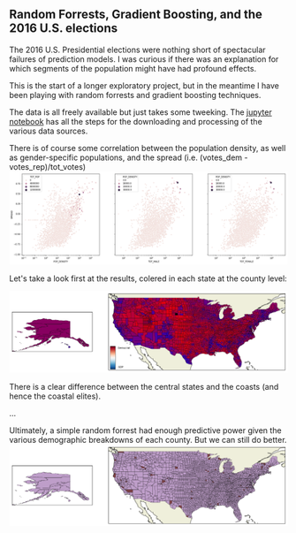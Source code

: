 ## Random Forrests, Gradient Boosting, and the 2016 U.S. elections

The 2016 U.S. Presidential elections were nothing short of spectacular failures of prediction models. I was curious if there was an explanation for which segments of the population might have had profound effects. 

This is the start of a longer exploratory project, but in the meantime I have been playing with random forrests and gradient boosting techniques.

The data is all freely available but just takes some tweeking.
The [jupyter notebook](https://github.com/arjology/data_science/blob/master/US%20voting%20and%20census.ipynb) has all the steps for the downloading and processing of the various data sources. 

There is of course some correlation between the population density, as well as gender-specific populations, and the spread (i.e. (votes_dem - votes_rep)/tot_votes)
![Pops vs Spread](https://github.com/arjology/data_science/blob/master/figures/US_voting_spread_vols_vs_pop_density.png)

Let's take a look first at the results, colered in each state at the county level:

![Percent Democrat and Republican](https://github.com/arjology/data_science/blob/master/figures/US_voting_pct_gop_dem.png) 

There is a clear difference between the central states and the coasts (and hence the coastal elites).

...

Ultimately, a simple random forrest had enough predictive power given the various demographic breakdowns of each county. But we can still do better.
![Random forrest predictions](https://github.com/arjology/data_science/blob/master/figures/US_voting_RF_binary_classification.png)
